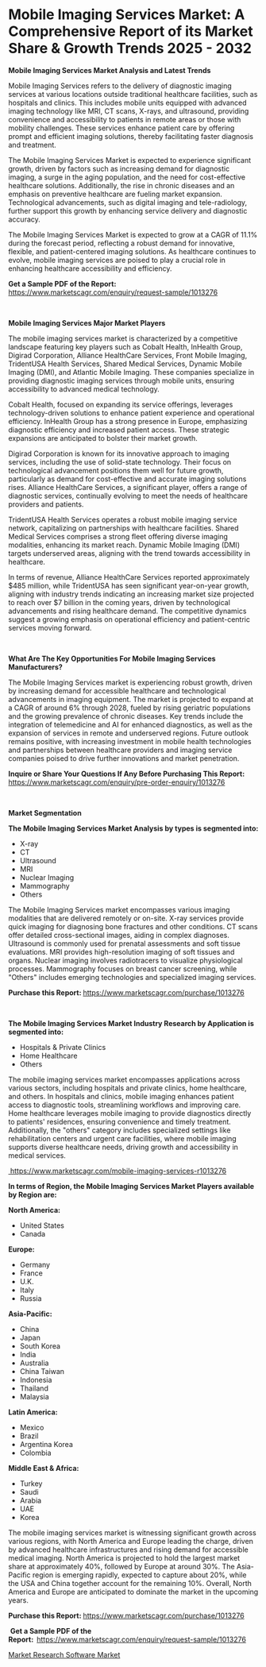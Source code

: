 <p><h1>Mobile Imaging Services Market: A Comprehensive Report of its Market Share & Growth Trends 2025 - 2032</h1></p><p><strong>Mobile Imaging Services Market Analysis and Latest Trends</strong></p>
<p><p>Mobile Imaging Services refers to the delivery of diagnostic imaging services at various locations outside traditional healthcare facilities, such as hospitals and clinics. This includes mobile units equipped with advanced imaging technology like MRI, CT scans, X-rays, and ultrasound, providing convenience and accessibility to patients in remote areas or those with mobility challenges. These services enhance patient care by offering prompt and efficient imaging solutions, thereby facilitating faster diagnosis and treatment.</p><p>The Mobile Imaging Services Market is expected to experience significant growth, driven by factors such as increasing demand for diagnostic imaging, a surge in the aging population, and the need for cost-effective healthcare solutions. Additionally, the rise in chronic diseases and an emphasis on preventive healthcare are fueling market expansion. Technological advancements, such as digital imaging and tele-radiology, further support this growth by enhancing service delivery and diagnostic accuracy. </p><p>The Mobile Imaging Services Market is expected to grow at a CAGR of 11.1% during the forecast period, reflecting a robust demand for innovative, flexible, and patient-centered imaging solutions. As healthcare continues to evolve, mobile imaging services are poised to play a crucial role in enhancing healthcare accessibility and efficiency.</p></p>
<p><strong>Get a Sample PDF of the Report:&nbsp;</strong> <a href="https://www.marketscagr.com/enquiry/request-sample/1013276?utm_campaign=1835&utm_medium=2&utm_source=Github&utm_content=ia&utm_term=06032025&utm_id=mobile-imaging-services">https://www.marketscagr.com/enquiry/request-sample/1013276</a></p>
<p>&nbsp;</p>
<p><strong>Mobile Imaging Services Major Market Players</strong></p>
<p><p>The mobile imaging services market is characterized by a competitive landscape featuring key players such as Cobalt Health, InHealth Group, Digirad Corporation, Alliance HealthCare Services, Front Mobile Imaging, TridentUSA Health Services, Shared Medical Services, Dynamic Mobile Imaging (DMI), and Atlantic Mobile Imaging. These companies specialize in providing diagnostic imaging services through mobile units, ensuring accessibility to advanced medical technology.</p><p>Cobalt Health, focused on expanding its service offerings, leverages technology-driven solutions to enhance patient experience and operational efficiency. InHealth Group has a strong presence in Europe, emphasizing diagnostic efficiency and increased patient access. These strategic expansions are anticipated to bolster their market growth.</p><p>Digirad Corporation is known for its innovative approach to imaging services, including the use of solid-state technology. Their focus on technological advancement positions them well for future growth, particularly as demand for cost-effective and accurate imaging solutions rises. Alliance HealthCare Services, a significant player, offers a range of diagnostic services, continually evolving to meet the needs of healthcare providers and patients.</p><p>TridentUSA Health Services operates a robust mobile imaging service network, capitalizing on partnerships with healthcare facilities. Shared Medical Services comprises a strong fleet offering diverse imaging modalities, enhancing its market reach. Dynamic Mobile Imaging (DMI) targets underserved areas, aligning with the trend towards accessibility in healthcare.</p><p>In terms of revenue, Alliance HealthCare Services reported approximately $485 million, while TridentUSA has seen significant year-on-year growth, aligning with industry trends indicating an increasing market size projected to reach over $7 billion in the coming years, driven by technological advancements and rising healthcare demand. The competitive dynamics suggest a growing emphasis on operational efficiency and patient-centric services moving forward.</p></p>
<p>&nbsp;</p>
<p><strong>What Are The Key Opportunities For Mobile Imaging Services Manufacturers?</strong></p>
<p><p>The Mobile Imaging Services market is experiencing robust growth, driven by increasing demand for accessible healthcare and technological advancements in imaging equipment. The market is projected to expand at a CAGR of around 6% through 2028, fueled by rising geriatric populations and the growing prevalence of chronic diseases. Key trends include the integration of telemedicine and AI for enhanced diagnostics, as well as the expansion of services in remote and underserved regions. Future outlook remains positive, with increasing investment in mobile health technologies and partnerships between healthcare providers and imaging service companies poised to drive further innovations and market penetration.</p></p>
<p><strong>Inquire or Share Your Questions If Any Before Purchasing This Report:</strong> <a href="https://www.marketscagr.com/enquiry/pre-order-enquiry/1013276?utm_campaign=1835&utm_medium=2&utm_source=Github&utm_content=ia&utm_term=06032025&utm_id=mobile-imaging-services">https://www.marketscagr.com/enquiry/pre-order-enquiry/1013276</a></p>
<p>&nbsp;</p>
<p><strong>Market Segmentation</strong></p>
<p><strong>The Mobile Imaging Services Market Analysis by types is segmented into:</strong></p>
<p><ul><li>X-ray</li><li>CT</li><li>Ultrasound</li><li>MRI</li><li>Nuclear Imaging</li><li>Mammography</li><li>Others</li></ul></p>
<p><p>The Mobile Imaging Services market encompasses various imaging modalities that are delivered remotely or on-site. X-ray services provide quick imaging for diagnosing bone fractures and other conditions. CT scans offer detailed cross-sectional images, aiding in complex diagnoses. Ultrasound is commonly used for prenatal assessments and soft tissue evaluations. MRI provides high-resolution imaging of soft tissues and organs. Nuclear imaging involves radiotracers to visualize physiological processes. Mammography focuses on breast cancer screening, while "Others" includes emerging technologies and specialized imaging services.</p></p>
<p><strong>Purchase this Report:&nbsp;</strong><a href="https://www.marketscagr.com/purchase/1013276?utm_campaign=1835&utm_medium=2&utm_source=Github&utm_content=ia&utm_term=06032025&utm_id=mobile-imaging-services">https://www.marketscagr.com/purchase/1013276</a></p>
<p>&nbsp;</p>
<p><strong>The Mobile Imaging Services Market Industry Research by Application is segmented into:</strong></p>
<p><ul><li>Hospitals & Private Clinics</li><li>Home Healthcare</li><li>Others</li></ul></p>
<p><p>The mobile imaging services market encompasses applications across various sectors, including hospitals and private clinics, home healthcare, and others. In hospitals and clinics, mobile imaging enhances patient access to diagnostic tools, streamlining workflows and improving care. Home healthcare leverages mobile imaging to provide diagnostics directly to patients' residences, ensuring convenience and timely treatment. Additionally, the "others" category includes specialized settings like rehabilitation centers and urgent care facilities, where mobile imaging supports diverse healthcare needs, driving growth and accessibility in medical services.</p></p>
<p><a href="https://www.marketscagr.com/mobile-imaging-services-r1013276?utm_campaign=1835&utm_medium=2&utm_source=Github&utm_content=ia&utm_term=06032025&utm_id=mobile-imaging-services">&nbsp;https://www.marketscagr.com/mobile-imaging-services-r1013276</a></p>
<p><strong>In terms of Region, the Mobile Imaging Services Market Players available by Region are:</strong></p>
<p>
    <p> <strong> North America: </strong>
        <ul>
            <li>United States</li>
            <li>Canada</li>
        </ul>
        </p> 
    <p> <strong> Europe: </strong>
        <ul>
            <li>Germany</li>
            <li>France</li>
            <li>U.K.</li>
            <li>Italy</li>
            <li>Russia</li>
        </ul>
        </p> 
    <p> <strong> Asia-Pacific: </strong>
        <ul>
            <li>China</li>
            <li>Japan</li>
            <li>South Korea</li>
            <li>India</li>
            <li>Australia</li>
            <li>China Taiwan</li>
            <li>Indonesia</li>
            <li>Thailand</li>
            <li>Malaysia</li>
        </ul>
        </p> 
    <p> <strong> Latin America: </strong>
        <ul>
            <li>Mexico</li>
            <li>Brazil</li>
            <li>Argentina Korea</li>
            <li>Colombia</li>
        </ul>
        </p> 
    <p> <strong> Middle East & Africa: </strong>
        <ul>
            <li>Turkey</li>
            <li>Saudi</li>
            <li>Arabia</li>
            <li>UAE</li>
            <li>Korea</li>
        </ul>
    </p>
    </p>
<p><p>The mobile imaging services market is witnessing significant growth across various regions, with North America and Europe leading the charge, driven by advanced healthcare infrastructures and rising demand for accessible medical imaging. North America is projected to hold the largest market share at approximately 40%, followed by Europe at around 30%. The Asia-Pacific region is emerging rapidly, expected to capture about 20%, while the USA and China together account for the remaining 10%. Overall, North America and Europe are anticipated to dominate the market in the upcoming years.</p></p>
<p><strong>Purchase this Report: </strong><a href="https://www.marketscagr.com/purchase/1013276?utm_campaign=1835&utm_medium=2&utm_source=Github&utm_content=ia&utm_term=06032025&utm_id=mobile-imaging-services">https://www.marketscagr.com/purchase/1013276</a></p>
<p>&nbsp;<strong>Get a Sample PDF of the Report:&nbsp;&nbsp;</strong><a href="https://www.marketscagr.com/enquiry/request-sample/1013276?utm_campaign=1835&utm_medium=2&utm_source=Github&utm_content=ia&utm_term=06032025&utm_id=mobile-imaging-services">https://www.marketscagr.com/enquiry/request-sample/1013276</a></p>
<p><strong></strong></p>
<p><p><a href="https://github.com/XavierTyler76/Market-Research-Report-List-1/blob/main/market-research-software-market.md?utm_campaign=1835&utm_medium=2&utm_source=Github&utm_content=ia&utm_term=06032025&utm_id=mobile-imaging-services">Market Research Software Market</a></p></p>